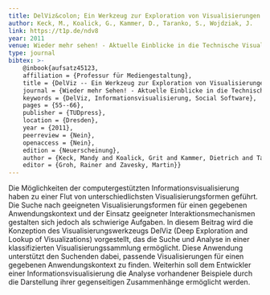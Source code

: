 ```yaml
---
title: DelViz&colon; Ein Werkzeug zur Exploration von Visualisierungen
author: Keck, M., Koalick, G., Kammer, D., Taranko, S., Wojdziak, J.
link: https://t1p.de/ndv8
year: 2011
venue: Wieder mehr sehen! - Aktuelle Einblicke in die Technische Visualistik
type: journal
bibtex: >-
    @inbook{aufsatz45123,
    affiliation = {Professur für Mediengestaltung},
    title = {DelViz -- Ein Werkzeug zur Exploration von Visualisierungen},
    journal = {Wieder mehr Sehen! - Aktuelle Einblicke in die Technische Visualistik},
    keywords = {DelViz, Informationsvisualisierung, Social Software},
    pages = {55--66},
    publisher = {TUDpress},
    location = {Dresden},
    year = {2011},
    peerreview = {Nein},
    openaccess = {Nein},
    edition = {Neuerscheinung},
    author = {Keck, Mandy and Koalick, Grit and Kammer, Dietrich and Taranko, Severin and Wojdziak, Jan},
    editor = {Groh, Rainer and Zavesky, Martin}}
---
```

Die Möglichkeiten der computergestützten Informationsvisualisierung haben zu einer Flut von unterschiedlichsten Visualisierungsformen geführt. Die Suche nach geeigneten Visualisierungsformen für einen gegebenen Anwendungskontext und der Einsatz geeigneter Interaktionsmechanismen gestalten sich jedoch als schwierige Aufgaben. In diesem Beitrag wird die Konzeption des Visualisierungswerkzeugs DelViz (Deep Exploration and Lookup of Visualizations) vorgestellt, das die Suche und Analyse in einer klassifizierten Visualisierungssammlung ermöglicht. Diese Anwendung unterstützt den Suchenden dabei, passende Visualisierungen für einen gegebenen Anwendungskontext zu finden. Weiterhin soll dem Entwickler einer Informationsvisualisierung die Analyse vorhandener Beispiele durch die Darstellung ihrer gegenseitigen Zusammenhänge ermöglicht werden.

